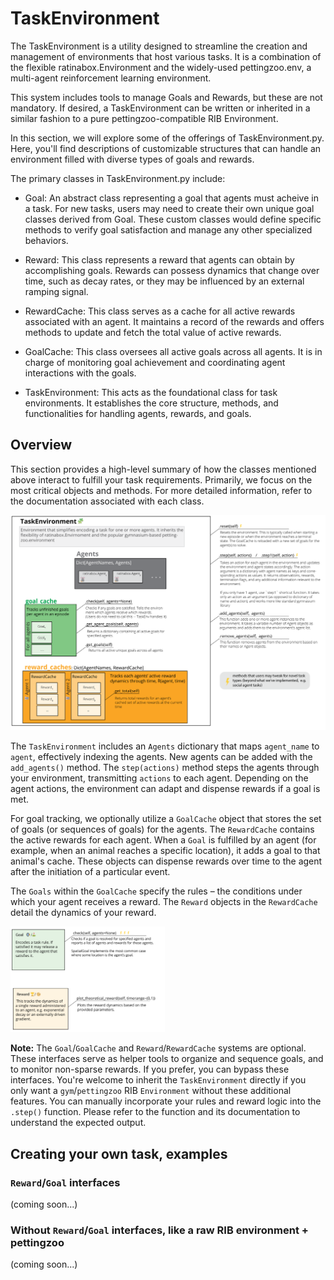 # TaskEnvironment

The TaskEnvironment is a utility designed to streamline the creation and management of environments that host various tasks. It is a combination of the flexible ratinabox.Environment and the widely-used pettingzoo.env, a multi-agent reinforcement learning environment.

This system includes tools to manage Goals and Rewards, but these are not mandatory. If desired, a TaskEnvironment can be written or inherited in a similar fashion to a pure pettingzoo-compatible RIB Environment.

In this section, we will explore some of the offerings of TaskEnvironment.py. Here, you'll find descriptions of customizable structures that can handle an environment filled with diverse types of goals and rewards.

The primary classes in TaskEnvironment.py include:

* Goal: An abstract class representing a goal that agents must acheive in a task. For new tasks, users may need to create their own unique goal classes derived from Goal. These custom classes would define specific methods to verify goal satisfaction and manage any other specialized behaviors.

* Reward: This class represents a reward that agents can obtain by accomplishing goals. Rewards can possess dynamics that change over time, such as decay rates, or they may be influenced by an external ramping signal.

* RewardCache: This class serves as a cache for all active rewards associated with an agent. It maintains a record of the rewards and offers methods to update and fetch the total value of active rewards.

* GoalCache: This class oversees all active goals across all agents. It is in charge of monitoring goal achievement and coordinating agent interactions with the goals.

* TaskEnvironment: This acts as the foundational class for task environments. It establishes the core structure, methods, and functionalities for handling agents, rewards, and goals.

## Overview

This section provides a high-level summary of how the classes mentioned above interact to fulfill your task requirements. Primarily, we focus on the most critical objects and methods. For more detailed information, refer to the documentation associated with each class.

![TaskEnvironment Diagram](./TaskEnv_teaching_example_files/TE_TaskEnvironment.png)

The `TaskEnvironment` includes an `Agents` dictionary that maps `agent_name` to `agent`, effectively indexing the agents. New agents can be added with the `add_agents()` method. The `step(actions)` method steps the agents through your environment, transmitting `actions` to each agent. Depending on the agent actions, the environment can adapt and dispense rewards if a goal is met.

For goal tracking, we optionally utilize a `GoalCache` object that stores the set of goals (or sequences of goals) for the agents. The `RewardCache` contains the active rewards for each agent. When a `Goal` is fulfilled by an agent (for example, when an animal reaches a specific location), it adds a goal to that animal's cache. These objects can dispense rewards over time to the agent after the initiation of a particular event.

The `Goals` within the `GoalCache` specify the rules – the conditions under which your agent receives a reward. The `Reward` objects in the `RewardCache` detail the dynamics of your reward.

<p style="width=49%">
</p>
<img src="./TaskEnv_teaching_example_files/TE_Goals+Rewards.png" alt="Goals + Rewards" width="49%"/>


**Note:** The `Goal`/`GoalCache` and `Reward`/`RewardCache` systems are optional. These interfaces serve as helper tools to organize and sequence goals, and to monitor non-sparse rewards. If you prefer, you can bypass these interfaces. You're welcome to inherit the `TaskEnvironment` directly if you only want a `gym`/`pettingzoo` RIB `Environment` without these additional features. You can manually incorporate your rules and reward logic into the `.step()` function. Please refer to the function and its documentation to understand the expected output.

## Creating your own task, examples

### `Reward`/`Goal` interfaces
(coming soon...)
### Without `Reward`/`Goal` interfaces, like a raw RIB environment + pettingzoo
(coming soon...)

<!--
## Detailed documentation

### Task Environment
"TaskEnvironment" is a class that inherits from both "Environment" and
"pettingzoo.ParallelEnv" . This class represents an environment that has a task structure, where
there is a goal, and when the goal is reached, the environment terminates the current episode
and starts a new one. The environment can be static or dynamic, depending on whether the
"update()" method is implemented. The class also supports rendering using matplotlib. 

The "TaskEnvironment" class has several attributes, including:
* "Agents" : A dictionary of agents in the environment.
* "goal_cache" : A "GoalCache" object that stores the current goals for each agent.
* "t" : The current time.
* "dt" : The time step.
* "history" : A dictionary that stores the history of the environment.
* "render_every" : How often the environment should be rendered (in time steps).
* "verbose" : A boolean indicating whether to print information about the environment.
* "render_mode" : The mode for rendering the environment (matplotlib, pygame, or none).
* "_stable_render_objects" : A dictionary that stores objects that are stable across a rendering
type.
* "teleport_on_reset" : A boolean indicating whether to teleport agents to random locations on
reset.
* "save_expired_rewards" : A boolean indicating whether to save expired rewards.
* "observation_spaces" : A dictionary of observation spaces for each agent.
* "action_spaces" : A dictionary of action spaces for each agent.
* "reward_caches" : A dictionary of reward caches for each agent.
* "agent_names" : A list of agent names.
* "agents" : A list of agent names for agents who are still active in an episode.
* "info" : A dictionary containing information about the environment.
* "dynamic_walls" : A list of walls that can change or move (Not implemented)
* "dynamic_objects" : A list of objects that can move (Not implemented)

The class has several methods, such as "observation_space()" , "action_space()" ,
"add_agents()" , "remove_agents()" , "_agentnames()" , "_dict()" , "_is_terminal_state()" ,
"_is_truncated_state()" , "reset()" , "update()" , "step()" , "step1()" , "get_observation()" , and
"get_reward()" .

These methods handle various tasks such as adding and removing agents, checking terminal
and truncated states, resetting and updating the environment, taking a step in the environment,
and getting the current observation and reward.


